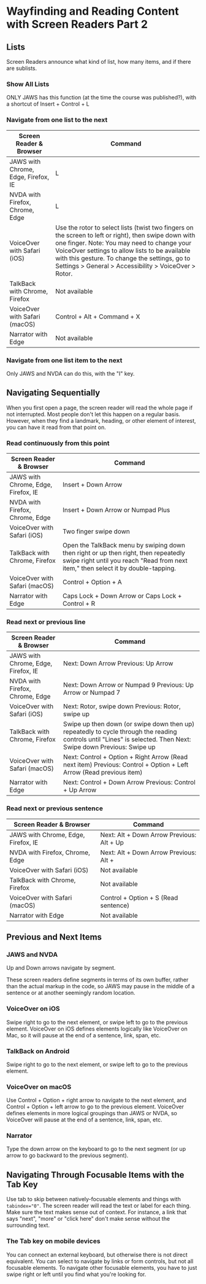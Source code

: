 # Wayfinding and Reading Content with Screen Readers Part 2

## Lists

Screen Readers announce what kind of list, how many items, and if there are sublists.

### Show All Lists

ONLY JAWS has this function (at the time the course was published?), with a shortcut of Insert + Control + L

### Navigate from one list to the next

| Screen Reader & Browser             | Command                                                                                                                                                                                                                                                                                                          |
|-------------------------------------|------------------------------------------------------------------------------------------------------------------------------------------------------------------------------------------------------------------------------------------------------------------------------------------------------------------|
| JAWS with Chrome, Edge, Firefox, IE | 	L                                                                                                                                                                                                                                                                                                               |
 | NVDA with Firefox, Chrome, Edge     | 	L                                                                                                                                                                                                                                                                                                               |
 | VoiceOver with Safari (iOS)         | 	Use the rotor to select lists (twist two fingers on the screen to left or right), then swipe down with one finger. Note: You may need to change your VoiceOver settings to allow lists to be available with this gesture. To change the settings, go to Settings > General > Accessibility > VoiceOver > Rotor. |
 | TalkBack with Chrome, Firefox       | 	Not available                                                                                                                                                                                                                                                                                                   |
 | VoiceOver with Safari (macOS) 	     | Control + Alt + Command + X                                                                                                                                                                                                                                                                                      |
 | Narrator with Edge                  | 	Not available                                                                                                                                                                                                                                                                                                   |

### Navigate from one list item to the next

Only JAWS and NVDA can do this, with the "I" key.

## Navigating Sequentially

When you first open a page, the screen reader will read the whole page if not interrupted. Most people don't let this happen on a regular basis. However, when they find a landmark, heading, or other element of interest, you can have it read from that point on.

### Read continuously from this point

| Screen Reader & Browser             | Command                                                                                                                                                                   |
|-------------------------------------|---------------------------------------------------------------------------------------------------------------------------------------------------------------------------|
| JAWS with Chrome, Edge, Firefox, IE | 	Insert + Down Arrow                                                                                                                                                      |
 | NVDA with Firefox, Chrome, Edge     | 	Insert + Down Arrow or Numpad Plus                                                                                                                                       |
 | VoiceOver with Safari (iOS) 	       | Two finger swipe down                                                                                                                                                     |
 | TalkBack with Chrome, Firefox       | 	Open the TalkBack menu by swiping down then right or up then right, then repeatedly swipe right until you reach "Read from next item," then select it by double-tapping. |
 | VoiceOver with Safari (macOS)       | 	Control + Option + A                                                                                                                                                     |
 | Narrator with Edge                  | 	Caps Lock + Down Arrow or Caps Lock + Control + R                                                                                                                        |

### Read next or previous line

| Screen Reader & Browser               | Command                                                                                                                                                          |
|---------------------------------------|------------------------------------------------------------------------------------------------------------------------------------------------------------------|
| JAWS with Chrome, Edge, Firefox, IE 	 | Next: Down Arrow Previous: Up Arrow                                                                                                                              |
| NVDA with Firefox, Chrome, Edge 	     | Next: Down Arrow or Numpad 9 Previous: Up Arrow or Numpad 7                                                                                                      |
| VoiceOver with Safari (iOS)           | 	Next: Rotor, swipe down Previous: Rotor, swipe up                                                                                                               |
| TalkBack with Chrome, Firefox         | 	Swipe up then down (or swipe down then up) repeatedly to cycle through the reading controls until "Lines" is selected. Then Next: Swipe down Previous: Swipe up |
| VoiceOver with Safari (macOS)         | 	Next: Control + Option + Right Arrow (Read next item) Previous: Control + Option + Left Arrow (Read previous item)                                              |
| Narrator with Edge                    | 	Next: Control + Down Arrow Previous: Control + Up Arrow                                                                                                         |

### Read next or previous sentence

| Screen Reader & Browser             | Command                                    |
|-------------------------------------|--------------------------------------------|
| JAWS with Chrome, Edge, Firefox, IE | 	Next: Alt + Down Arrow Previous: Alt + Up | Arrow
 | NVDA with Firefox, Chrome, Edge     | 	Next: Alt + Down Arrow Previous: Alt +    | Up Arrow
 | VoiceOver with Safari (iOS) 	       | Not available                              |
 | TalkBack with Chrome, Firefox       | 	Not available                             |
 | VoiceOver with Safari (macOS)       | 	Control + Option + S (Read sentence)      |
 | Narrator with Edge                  | 	Not available                             |

## Previous and Next Items

### JAWS and NVDA

Up and Down arrows navigate by segment. 

These screen readers define segments in terms of its own buffer, rather than the actual markup in the code, so JAWS may pause in the middle of a sentence or at another seemingly random location.

### VoiceOver on iOS

Swipe right to go to the next element, or swipe left to go to the previous element. VoiceOver on iOS defines elements logically like VoiceOver on Mac, so it will pause at the end of a sentence, link, span, etc.

### TalkBack on Android

Swipe right to go to the next element, or swipe left to go to the previous element.

### VoiceOver on macOS

Use Control + Option + right arrow to navigate to the next element, and Control + Option + left arrow to go to the previous element. VoiceOver defines elements in more logical groupings than JAWS or NVDA, so VoiceOver will pause at the end of a sentence, link, span, etc.

### Narrator

Type the down arrow on the keyboard to go to the next segment (or up arrow to go backward to the previous segment).




## Navigating Through Focusable Items with the Tab Key

Use tab to skip between natively-focusable elements and things with `tabindex="0"`. The screen reader will read the text or label for each thing. Make sure the text makes sense out of context. For instance, a link that says "next", "more" or "click here" don't make sense without the surrounding text.

### The Tab key on mobile devices

You can connect an external keyboard, but otherwise there is not direct equivalent. You can select to navigate by links or form controls, but not all focusable elements. To navigate other focusable elements, you have to just swipe right or left until you find what you're looking for.